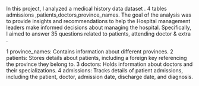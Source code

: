 In this project, I analyzed a medical history data dataset . 4 tables admissions ,patients,doctors,province_names. The goal of the analysis was to provide insights and recommendations to help the Hospital management leaders make informed decisions about managing the hospital. Specifically, I aimed to answer 35 questions related to patients, attending doctor & extra .

1 province_names: Contains information about different provinces.
2 patients: Stores details about patients, including a foreign key referencing the province they belong to.
3 doctors: Holds information about doctors and their specializations.
4 admissions: Tracks details of patient admissions, including the patient, doctor, admission date, discharge date, and diagnosis.
